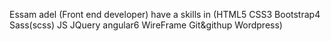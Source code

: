 Essam adel (Front end developer)
have a skills in (HTML5 CSS3 Bootstrap4 Sass(scss) JS JQuery angular6 WireFrame Git&githup Wordpress)
